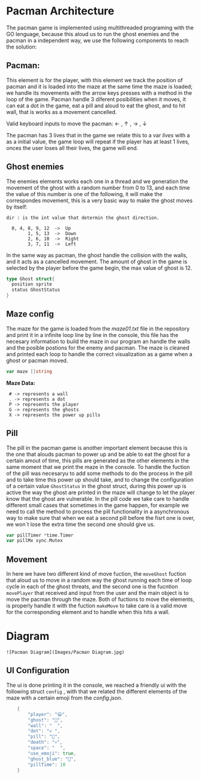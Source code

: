 # Pacman Architecture

The pacman game is implemented using multithreaded programing with the GO lenguage, because this aloud us to run the ghost enemies and the pacman in a independent way, we use the following components to reach the solution:

## Pacman:

This element is for the player, with this element we track the position of pacman and it is loaded into the maze at the same time the maze is loaded; we handle its movements with the arrow keys presses with a method in the loop of the game.
Pacman handle 3 diferent posibilities when it moves, it can eat a dot in the game, eat a pill and aloud to eat the ghost, and to hit wall, that is works as a movement cancelled.
	
Valid keyboard inputs to move the pacman: ← , ↑ , → , ↓
	
The pacman has 3 lives that in the game we relate this to a var *lives* with a  as a initial value, the game loop will repeat if the player has at least 1 lives, onces the user loses all their lives, the game will end. 

## Ghost enemies

The enemies elements works each one in a thread and we generation the movement of the ghost with a random number from 0 to 13, and each time the value of this number is one of the following, it will make the correspondes movement, this is a very basic way to make the ghost moves by itself:
	 
`dir : is the int value that determin the ghost direction.`
		
```
  0, 4, 8, 9, 12  ->  Up
        1, 5, 13  ->  Down
        2, 6, 10  ->  Right
        3, 7, 11  ->  Left
```
		
In the same way as pacman, the ghost handle the collision with the walls, and it acts as a cancelled movement.
The amount of ghost in the game is selected by the player before the game begin, the max value of ghost is 12.
	
```go
type Ghost struct{
  position sprite
  status GhostStatus
}
```

## Maze config

The maze for the game is loaded from the *maze01.txt* file in the repository and print it in a infinite loop line by line in the console, this file has the necesary information to build the maze in our program an handle the walls and the posible postions for the enemy and pacman.
The maze is cleaned and printed each loop to handle the correct visualization as a game when a ghost or pacman moved.

```go
var maze []string
```

**Maze Data:**
```
 # -> represents a wall
 . -> represents a dot
 P -> represents the player
 G -> represents the ghosts
 X -> represents the power up pills
```


## Pill

The pill in the pacman game is another important element because this is the one that alouds pacman to power up and be able to eat the ghost for a certain amout of time, this pills are generated as the other elements in the same moment that we print the maze in the console.
To handle the fuction of the pill was necesaryu to add some methods to do the process in the pill and to take time this power up should take, and to change the configuration of a certain value `GhostStatus` in the ghost struct, during this power up is active the way the ghost are printed in the maze will change to let the player know that the ghost are vulnerable. In the pill code we take care to handle different small cases that sometimes in the game happen, for example we need to call the method to process the pill  functionality in a asynchronous way to make sure that when we eat a second pill before the fisrt one is over, we won´t lose the extra time the second one should give us.
	
```go
var pillTimer *time.Timer
var pillMx sync.Mutex
```

## Movement


In here we have two different kind of move fuction, the `moveGhost` fuction that aloud us to move in a random way the ghost running each time of loop cycle in each of the ghost threats, and the second one is the fucntion `movePlayer` that received and input from the user and the main object is to move the pacman through the maze.
Both of fuctions to move the elements, is properly handle it with the fuction `makeMove` to take care is a valid move for the corresponding element and to handle when this hits a wall.

# Diagram 
	
	![Pacman Diagram](Images/Pacman Diagram.jpg)
	
	
## UI Configuration

The ui is done printing it in the console, we reached a friendly ui with  the following struct `config` , with that we related the different elements of the maze with a certain emoji from the *config.json*.
	
```go
	{
		"player": "😃",
		"ghost": "👻",
		"wall": "  ",
		"dot": "▫️ ",
		"pill": "💊",
		"death": "💀",
		"space": "  ",
		"use_emoji": true,
		"ghost_blue": "🥶",
		"pillTime": 10
	}
```

	

